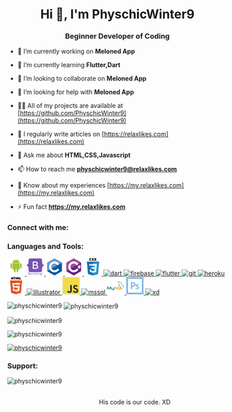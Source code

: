 <h1 align="center">Hi 👋, I'm PhyschicWinter9</h1>
<h3 align="center">Beginner Developer of Coding</h3>



- 🔭 I’m currently working on **Meloned App**

- 🌱 I’m currently learning **Flutter,Dart**

- 👯 I’m looking to collaborate on **Meloned App**

- 🤝 I’m looking for help with **Meloned App**

- 👨‍💻 All of my projects are available at [https://github.com/PhyschicWinter9](https://github.com/PhyschicWinter9)

- 📝 I regularly write articles on [https://relaxlikes.com](https://relaxlikes.com)

- 💬 Ask me about **HTML,CSS,Javascript**

- 📫 How to reach me **physchicwinter9@relaxlikes.com**

- 📄 Know about my experiences [https://my.relaxlikes.com](https://my.relaxlikes.com)

- ⚡ Fun fact **https://my.relaxlikes.com**

<h3 align="left">Connect with me:</h3>
<p align="left">
</p>

<h3 align="left">Languages and Tools:</h3>
<p align="left"> <a href="https://developer.android.com" target="_blank" rel="noreferrer"> <img src="https://raw.githubusercontent.com/devicons/devicon/master/icons/android/android-original-wordmark.svg" alt="android" width="40" height="40"/> </a> <a href="https://getbootstrap.com" target="_blank" rel="noreferrer"> <img src="https://raw.githubusercontent.com/devicons/devicon/master/icons/bootstrap/bootstrap-plain-wordmark.svg" alt="bootstrap" width="40" height="40"/> </a> <a href="https://www.cprogramming.com/" target="_blank" rel="noreferrer"> <img src="https://raw.githubusercontent.com/devicons/devicon/master/icons/c/c-original.svg" alt="c" width="40" height="40"/> </a> <a href="https://www.w3schools.com/cs/" target="_blank" rel="noreferrer"> <img src="https://raw.githubusercontent.com/devicons/devicon/master/icons/csharp/csharp-original.svg" alt="csharp" width="40" height="40"/> </a> <a href="https://www.w3schools.com/css/" target="_blank" rel="noreferrer"> <img src="https://raw.githubusercontent.com/devicons/devicon/master/icons/css3/css3-original-wordmark.svg" alt="css3" width="40" height="40"/> </a> <a href="https://dart.dev" target="_blank" rel="noreferrer"> <img src="https://www.vectorlogo.zone/logos/dartlang/dartlang-icon.svg" alt="dart" width="40" height="40"/> </a> <a href="https://firebase.google.com/" target="_blank" rel="noreferrer"> <img src="https://www.vectorlogo.zone/logos/firebase/firebase-icon.svg" alt="firebase" width="40" height="40"/> </a> <a href="https://flutter.dev" target="_blank" rel="noreferrer"> <img src="https://www.vectorlogo.zone/logos/flutterio/flutterio-icon.svg" alt="flutter" width="40" height="40"/> </a> <a href="https://git-scm.com/" target="_blank" rel="noreferrer"> <img src="https://www.vectorlogo.zone/logos/git-scm/git-scm-icon.svg" alt="git" width="40" height="40"/> </a> <a href="https://heroku.com" target="_blank" rel="noreferrer"> <img src="https://www.vectorlogo.zone/logos/heroku/heroku-icon.svg" alt="heroku" width="40" height="40"/> </a> <a href="https://www.w3.org/html/" target="_blank" rel="noreferrer"> <img src="https://raw.githubusercontent.com/devicons/devicon/master/icons/html5/html5-original-wordmark.svg" alt="html5" width="40" height="40"/> </a> <a href="https://www.adobe.com/in/products/illustrator.html" target="_blank" rel="noreferrer"> <img src="https://www.vectorlogo.zone/logos/adobe_illustrator/adobe_illustrator-icon.svg" alt="illustrator" width="40" height="40"/> </a> <a href="https://developer.mozilla.org/en-US/docs/Web/JavaScript" target="_blank" rel="noreferrer"> <img src="https://raw.githubusercontent.com/devicons/devicon/master/icons/javascript/javascript-original.svg" alt="javascript" width="40" height="40"/> </a> <a href="https://www.microsoft.com/en-us/sql-server" target="_blank" rel="noreferrer"> <img src="https://www.svgrepo.com/show/303229/microsoft-sql-server-logo.svg" alt="mssql" width="40" height="40"/> </a> <a href="https://www.mysql.com/" target="_blank" rel="noreferrer"> <img src="https://raw.githubusercontent.com/devicons/devicon/master/icons/mysql/mysql-original-wordmark.svg" alt="mysql" width="40" height="40"/> </a> <a href="https://www.photoshop.com/en" target="_blank" rel="noreferrer"> <img src="https://raw.githubusercontent.com/devicons/devicon/master/icons/photoshop/photoshop-line.svg" alt="photoshop" width="40" height="40"/> </a> <a href="https://www.adobe.com/products/xd.html" target="_blank" rel="noreferrer"> <img src="https://cdn.worldvectorlogo.com/logos/adobe-xd.svg" alt="xd" width="40" height="40"/> </a> </p>

<p><img align="left" src="https://github-readme-stats.vercel.app/api/top-langs?username=physchicwinter9&show_icons=true&locale=en&layout=compact" alt="physchicwinter9" /></p>

<p>&nbsp;<img align="center" src="https://github-readme-stats.vercel.app/api?username=physchicwinter9&show_icons=true&locale=en" alt="physchicwinter9" /></p>

<p><img align="center" src="https://github-readme-streak-stats.herokuapp.com/?user=physchicwinter9&" alt="physchicwinter9" /></p>


<p align="left"> <img src="https://komarev.com/ghpvc/?username=physchicwinter9&label=Profile%20views&color=0e75b6&style=flat" alt="physchicwinter9" /> </p>

<p align="left"> <a href="https://github.com/ryo-ma/github-profile-trophy"><img src="https://github-profile-trophy.vercel.app/?username=physchicwinter9" alt="physchicwinter9" /></a> </p>

<h3 align="left">Support:</h3>
<p><a href="https://ko-fi.com/physchicwinter9"> <img align="left" src="https://cdn.ko-fi.com/cdn/kofi3.png?v=3" height="50" width="210" alt="physchicwinter9" /></a></p><br><br>

<p>His code is our code. XD</p>
